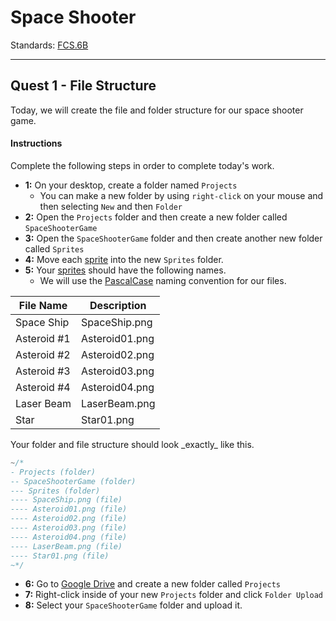 # Space Shooter

Standards: [FCS.6B](../../../../standards.md#fcs6b)

---

## Quest 1 - File Structure

Today, we will create the file and folder structure for our space shooter game.

#### Instructions

Complete the following steps in order to complete today's work.

- **1:** On your desktop, create a folder named `Projects`
  - You can make a new folder by using `right-click` on your mouse and then selecting `New` and then `Folder`
- **2:** Open the `Projects` folder and then create a new folder called `SpaceShooterGame`
- **3:** Open the `SpaceShooterGame` folder and then create another new folder called `Sprites`
- **4:** Move each [sprite](../../../../vocabulary.md#sprite) into the new `Sprites` folder.
- **5:** Your [sprites](../../../../vocabulary.md#sprite) should have the following names.
  - We will use the [PascalCase](../../../../vocabulary.md#pascal-case) naming convention for our files.

| File Name   | Description    |
| ----------- | -------------- |
| Space Ship  | SpaceShip.png  |
| Asteroid #1 | Asteroid01.png |
| Asteroid #2 | Asteroid02.png |
| Asteroid #3 | Asteroid03.png |
| Asteroid #4 | Asteroid04.png |
| Laser Beam  | LaserBeam.png  |
| Star        | Star01.png     |

<div class="warning">
Your folder and file structure should look _exactly_ like this.

```cpp
~/*
- Projects (folder)
-- SpaceShooterGame (folder)
--- Sprites (folder)
---- SpaceShip.png (file)
---- Asteroid01.png (file)
---- Asteroid02.png (file)
---- Asteroid03.png (file)
---- Asteroid04.png (file)
---- LaserBeam.png (file)
---- Star01.png (file)
~*/
```

</div>

- **6:** Go to [Google Drive](https://www.google.com/drive/) and create a new folder called `Projects`
- **7:** Right-click inside of your new `Projects` folder and click `Folder Upload`
- **8:** Select your `SpaceShooterGame` folder and upload it.
